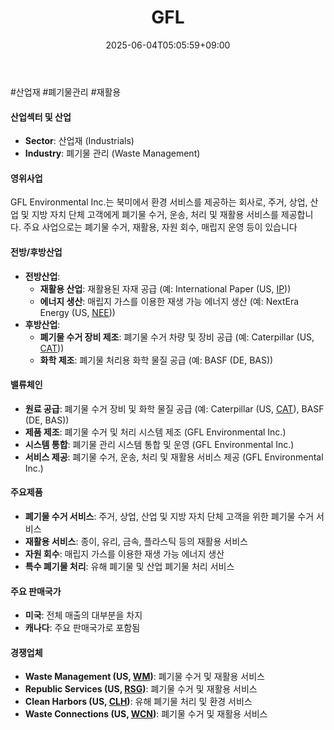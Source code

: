 ﻿---
title: "GFL"
date: 2025-06-04T05:05:59+09:00
lastmod: 2025-06-04T05:05:59+09:00
type: docs
sidebar:
  open: true
weight: 372
---
<div style="display:none">
  <meta property="article:published_time" content="2025-06-03T20:05:59Z" />
  <meta property="article:modified_time" content="2025-06-03T20:05:59Z" />
</div>
#산업재 #폐기물관리 #재활용

#### 산업섹터 및 산업

- **Sector**: 산업재 (Industrials)
- **Industry**: 폐기물 관리 (Waste Management)

#### 영위사업

GFL Environmental Inc.는 북미에서 환경 서비스를 제공하는 회사로, 주거, 상업, 산업 및 지방 자치 단체 고객에게 폐기물 수거, 운송, 처리 및 재활용 서비스를 제공합니다. 주요 사업으로는 폐기물 수거, 재활용, 자원 회수, 매립지 운영 등이 있습니다

#### 전방/후방산업

- **전방산업**:
    - **재활용 산업**: 재활용된 자재 공급 (예: International Paper (US, [IP](/company-analysis/ip/)))
    - **에너지 생산**: 매립지 가스를 이용한 재생 가능 에너지 생산 (예: NextEra Energy (US, [NEE](/company-analysis/nee/)))
- **후방산업**:
    - **폐기물 수거 장비 제조**: 폐기물 수거 차량 및 장비 공급 (예: Caterpillar (US, [CAT](/company-analysis/cat/)))
    - **화학 제조**: 폐기물 처리용 화학 물질 공급 (예: BASF (DE, BAS))

#### 밸류체인

- **원료 공급**: 폐기물 수거 장비 및 화학 물질 공급 (예: Caterpillar (US, [CAT](/company-analysis/cat/)), BASF (DE, BAS))
- **제품 제조**: 폐기물 수거 및 처리 시스템 제조 (GFL Environmental Inc.)
- **시스템 통합**: 폐기물 관리 시스템 통합 및 운영 (GFL Environmental Inc.)
- **서비스 제공**: 폐기물 수거, 운송, 처리 및 재활용 서비스 제공 (GFL Environmental Inc.)

#### 주요제품

- **폐기물 수거 서비스**: 주거, 상업, 산업 및 지방 자치 단체 고객을 위한 폐기물 수거 서비스
- **재활용 서비스**: 종이, 유리, 금속, 플라스틱 등의 재활용 서비스
- **자원 회수**: 매립지 가스를 이용한 재생 가능 에너지 생산
- **특수 폐기물 처리**: 유해 폐기물 및 산업 폐기물 처리 서비스

#### 주요 판매국가

- **미국**: 전체 매출의 대부분을 차지
- **캐나다**: 주요 판매국가로 포함됨

#### 경쟁업체

- **Waste Management (US, [WM](/company-analysis/wm/))**: 폐기물 수거 및 재활용 서비스
- **Republic Services (US, [RSG](/company-analysis/rsg/))**: 폐기물 수거 및 재활용 서비스
- **Clean Harbors (US, [CLH](/company-analysis/clh/))**: 유해 폐기물 처리 및 환경 서비스
- **Waste Connections (US, [WCN](/company-analysis/wcn/))**: 폐기물 수거 및 재활용 서비스
